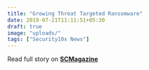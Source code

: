 ```yaml
---
title: "Growing Threat Targeted Ransomware"
date: 2019-07-21T11:11:51+05:30
draft: true
image: "uploads/"
tags: ["Security10x News"]
---
```


Read full story on **[SCMagazine](https://www.scmagazine.com/home/security-news/vulnerabilities/flaw-allows-attackers-to-alter-media-files-sent-via-whatsapp-telegram-say-researchers/)**